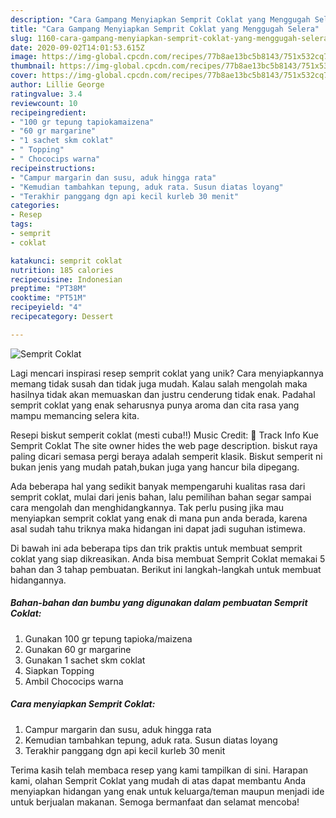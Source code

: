 ```yaml
---
description: "Cara Gampang Menyiapkan Semprit Coklat yang Menggugah Selera"
title: "Cara Gampang Menyiapkan Semprit Coklat yang Menggugah Selera"
slug: 1160-cara-gampang-menyiapkan-semprit-coklat-yang-menggugah-selera
date: 2020-09-02T14:01:53.615Z
image: https://img-global.cpcdn.com/recipes/77b8ae13bc5b8143/751x532cq70/semprit-coklat-foto-resep-utama.jpg
thumbnail: https://img-global.cpcdn.com/recipes/77b8ae13bc5b8143/751x532cq70/semprit-coklat-foto-resep-utama.jpg
cover: https://img-global.cpcdn.com/recipes/77b8ae13bc5b8143/751x532cq70/semprit-coklat-foto-resep-utama.jpg
author: Lillie George
ratingvalue: 3.4
reviewcount: 10
recipeingredient:
- "100 gr tepung tapiokamaizena"
- "60 gr margarine"
- "1 sachet skm coklat"
- " Topping"
- " Chococips warna"
recipeinstructions:
- "Campur margarin dan susu, aduk hingga rata"
- "Kemudian tambahkan tepung, aduk rata. Susun diatas loyang"
- "Terakhir panggang dgn api kecil kurleb 30 menit"
categories:
- Resep
tags:
- semprit
- coklat

katakunci: semprit coklat 
nutrition: 185 calories
recipecuisine: Indonesian
preptime: "PT38M"
cooktime: "PT51M"
recipeyield: "4"
recipecategory: Dessert

---
```



![Semprit Coklat](https://img-global.cpcdn.com/recipes/77b8ae13bc5b8143/751x532cq70/semprit-coklat-foto-resep-utama.jpg)

Lagi mencari inspirasi resep semprit coklat yang unik? Cara menyiapkannya memang tidak susah dan tidak juga mudah. Kalau salah mengolah maka hasilnya tidak akan memuaskan dan justru cenderung tidak enak. Padahal semprit coklat yang enak seharusnya punya aroma dan cita rasa yang mampu memancing selera kita.

Resepi biskut semperit coklat (mesti cuba!!) Music Credit: 🎵 Track Info Kue Semprit Coklat The site owner hides the web page description. biskut raya paling dicari semasa pergi beraya adalah semperit klasik. Biskut semperit ni bukan jenis yang mudah patah,bukan juga yang hancur bila dipegang.

Ada beberapa hal yang sedikit banyak mempengaruhi kualitas rasa dari semprit coklat, mulai dari jenis bahan, lalu pemilihan bahan segar sampai cara mengolah dan menghidangkannya. Tak perlu pusing jika mau menyiapkan semprit coklat yang enak di mana pun anda berada, karena asal sudah tahu triknya maka hidangan ini dapat jadi suguhan istimewa.


Di bawah ini ada beberapa tips dan trik praktis untuk membuat semprit coklat yang siap dikreasikan. Anda bisa membuat Semprit Coklat memakai 5 bahan dan 3 tahap pembuatan. Berikut ini langkah-langkah untuk membuat hidangannya.

<!--inarticleads1-->

##### Bahan-bahan dan bumbu yang digunakan dalam pembuatan Semprit Coklat:

1. Gunakan 100 gr tepung tapioka/maizena
1. Gunakan 60 gr margarine
1. Gunakan 1 sachet skm coklat
1. Siapkan  Topping
1. Ambil  Chococips warna




<!--inarticleads2-->

##### Cara menyiapkan Semprit Coklat:

1. Campur margarin dan susu, aduk hingga rata
1. Kemudian tambahkan tepung, aduk rata. Susun diatas loyang
1. Terakhir panggang dgn api kecil kurleb 30 menit




Terima kasih telah membaca resep yang kami tampilkan di sini. Harapan kami, olahan Semprit Coklat yang mudah di atas dapat membantu Anda menyiapkan hidangan yang enak untuk keluarga/teman maupun menjadi ide untuk berjualan makanan. Semoga bermanfaat dan selamat mencoba!
